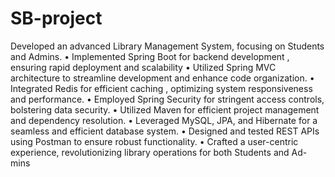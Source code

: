 # SB-project
Developed an advanced Library Management System, focusing on Students and Admins.
• Implemented Spring Boot for backend development , ensuring rapid deployment and scalability
• Utilized Spring MVC architecture to streamline development and enhance code organization.
• Integrated Redis for efficient caching , optimizing system responsiveness and performance.
• Employed Spring Security for stringent access controls, bolstering data security.
• Utilized Maven for efficient project management and dependency resolution.
• Leveraged MySQL, JPA, and Hibernate for a seamless and efficient database system.
• Designed and tested REST APIs using Postman to ensure robust functionality.
• Crafted a user-centric experience, revolutionizing library operations for both Students and Ad-
mins
